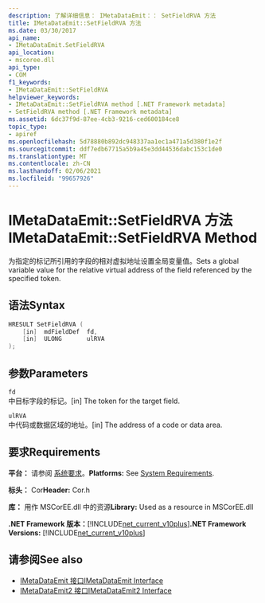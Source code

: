 ```yaml
---
description: 了解详细信息： IMetaDataEmit：： SetFieldRVA 方法
title: IMetaDataEmit::SetFieldRVA 方法
ms.date: 03/30/2017
api_name:
- IMetaDataEmit.SetFieldRVA
api_location:
- mscoree.dll
api_type:
- COM
f1_keywords:
- IMetaDataEmit::SetFieldRVA
helpviewer_keywords:
- IMetaDataEmit::SetFieldRVA method [.NET Framework metadata]
- SetFieldRVA method [.NET Framework metadata]
ms.assetid: 6dc37f9d-87ee-4cb3-9216-ced600184ce8
topic_type:
- apiref
ms.openlocfilehash: 5d78880b892dc948337aa1ec1a471a5d380f1e2f
ms.sourcegitcommit: ddf7edb67715a5b9a45e3dd44536dabc153c1de0
ms.translationtype: MT
ms.contentlocale: zh-CN
ms.lasthandoff: 02/06/2021
ms.locfileid: "99657926"
---
```

# <a name="imetadataemitsetfieldrva-method"></a><span data-ttu-id="f0762-103">IMetaDataEmit::SetFieldRVA 方法</span><span class="sxs-lookup"><span data-stu-id="f0762-103">IMetaDataEmit::SetFieldRVA Method</span></span>

<span data-ttu-id="f0762-104">为指定的标记所引用的字段的相对虚拟地址设置全局变量值。</span><span class="sxs-lookup"><span data-stu-id="f0762-104">Sets a global variable value for the relative virtual address of the field referenced by the specified token.</span></span>  
  
## <a name="syntax"></a><span data-ttu-id="f0762-105">语法</span><span class="sxs-lookup"><span data-stu-id="f0762-105">Syntax</span></span>  
  
```cpp  
HRESULT SetFieldRVA (
    [in]  mdFieldDef  fd,
    [in]  ULONG       ulRVA
);  
```  
  
## <a name="parameters"></a><span data-ttu-id="f0762-106">参数</span><span class="sxs-lookup"><span data-stu-id="f0762-106">Parameters</span></span>  

 `fd`  
 <span data-ttu-id="f0762-107">中目标字段的标记。</span><span class="sxs-lookup"><span data-stu-id="f0762-107">[in] The token for the target field.</span></span>  
  
 `ulRVA`  
 <span data-ttu-id="f0762-108">中代码或数据区域的地址。</span><span class="sxs-lookup"><span data-stu-id="f0762-108">[in] The address of a code or data area.</span></span>  
  
## <a name="requirements"></a><span data-ttu-id="f0762-109">要求</span><span class="sxs-lookup"><span data-stu-id="f0762-109">Requirements</span></span>  

 <span data-ttu-id="f0762-110">**平台：** 请参阅 [系统要求](../../get-started/system-requirements.md)。</span><span class="sxs-lookup"><span data-stu-id="f0762-110">**Platforms:** See [System Requirements](../../get-started/system-requirements.md).</span></span>  
  
 <span data-ttu-id="f0762-111">**标头：** Cor</span><span class="sxs-lookup"><span data-stu-id="f0762-111">**Header:** Cor.h</span></span>  
  
 <span data-ttu-id="f0762-112">**库：** 用作 MSCorEE.dll 中的资源</span><span class="sxs-lookup"><span data-stu-id="f0762-112">**Library:** Used as a resource in MSCorEE.dll</span></span>  
  
 <span data-ttu-id="f0762-113">**.NET Framework 版本：**[!INCLUDE[net_current_v10plus](../../../../includes/net-current-v10plus-md.md)]</span><span class="sxs-lookup"><span data-stu-id="f0762-113">**.NET Framework Versions:** [!INCLUDE[net_current_v10plus](../../../../includes/net-current-v10plus-md.md)]</span></span>  
  
## <a name="see-also"></a><span data-ttu-id="f0762-114">请参阅</span><span class="sxs-lookup"><span data-stu-id="f0762-114">See also</span></span>

- [<span data-ttu-id="f0762-115">IMetaDataEmit 接口</span><span class="sxs-lookup"><span data-stu-id="f0762-115">IMetaDataEmit Interface</span></span>](imetadataemit-interface.md)
- [<span data-ttu-id="f0762-116">IMetaDataEmit2 接口</span><span class="sxs-lookup"><span data-stu-id="f0762-116">IMetaDataEmit2 Interface</span></span>](imetadataemit2-interface.md)
